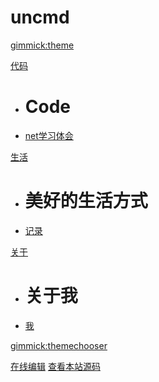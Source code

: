 # uncmd

[gimmick:theme](flatly)

[代码]()
  * # Code
  * [net学习体会](blog/code/net-sample.md)

[生活]()
  * # 美好的生活方式
  * [记录](blog/life/life-b.md)

[关于]()
  * # 关于我
  * [我](blog/about/about.md)

[gimmick:themechooser](选择皮肤)

[在线编辑](http://prose.io/#uncmd/doc-st)
[查看本站源码](https://github.com/uncmd/doc-st/)

<!--
[gimmick:Disqus](limin-mblogs)
-->
